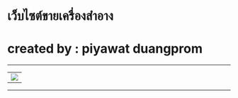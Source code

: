
# เว็บไซต์ขายเครื่องสำอาง

# created by : piyawat duangprom

***
<table>
  <tr>
    <td>
      <img src="https://i.ibb.co/Kj31V3H/724.png width="150">
    </td>
  <tr>
</table>

***
